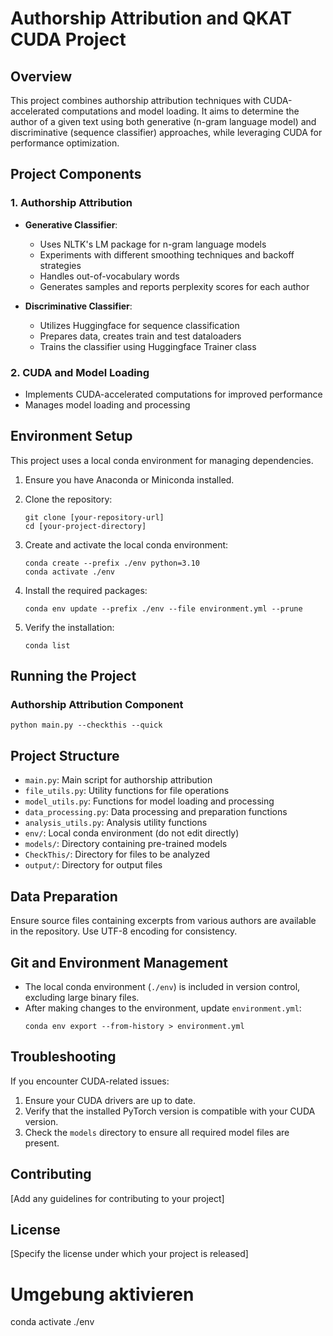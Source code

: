 # Authorship Attribution and QKAT CUDA Project

## Overview
This project combines authorship attribution techniques with CUDA-accelerated computations and model loading. It aims to determine the author of a given text using both generative (n-gram language model) and discriminative (sequence classifier) approaches, while leveraging CUDA for performance optimization.

## Project Components

### 1. Authorship Attribution
- **Generative Classifier**:
  - Uses NLTK's LM package for n-gram language models
  - Experiments with different smoothing techniques and backoff strategies
  - Handles out-of-vocabulary words
  - Generates samples and reports perplexity scores for each author

- **Discriminative Classifier**:
  - Utilizes Huggingface for sequence classification
  - Prepares data, creates train and test dataloaders
  - Trains the classifier using Huggingface Trainer class

### 2. CUDA and Model Loading
- Implements CUDA-accelerated computations for improved performance
- Manages model loading and processing

## Environment Setup

This project uses a local conda environment for managing dependencies.

1. Ensure you have Anaconda or Miniconda installed.

2. Clone the repository:
   ```
   git clone [your-repository-url]
   cd [your-project-directory]
   ```

3. Create and activate the local conda environment:
   ```
   conda create --prefix ./env python=3.10
   conda activate ./env
   ```

4. Install the required packages:
   ```
   conda env update --prefix ./env --file environment.yml --prune
   ```

5. Verify the installation:
   ```
   conda list
   ```

## Running the Project

### Authorship Attribution Component
```
python main.py --checkthis --quick

```

## Project Structure

- `main.py`: Main script for authorship attribution
- `file_utils.py`: Utility functions for file operations
- `model_utils.py`: Functions for model loading and processing
- `data_processing.py`: Data processing and preparation functions
- `analysis_utils.py`: Analysis utility functions
- `env/`: Local conda environment (do not edit directly)
- `models/`: Directory containing pre-trained models
- `CheckThis/`: Directory for files to be analyzed
- `output/`: Directory for output files

## Data Preparation
Ensure source files containing excerpts from various authors are available in the repository. Use UTF-8 encoding for consistency.

## Git and Environment Management

- The local conda environment (`./env`) is included in version control, excluding large binary files.
- After making changes to the environment, update `environment.yml`:
  ```
  conda env export --from-history > environment.yml
  ```

## Troubleshooting

If you encounter CUDA-related issues:
1. Ensure your CUDA drivers are up to date.
2. Verify that the installed PyTorch version is compatible with your CUDA version.
3. Check the `models` directory to ensure all required model files are present.

## Contributing

[Add any guidelines for contributing to your project]

## License

[Specify the license under which your project is released]
# Umgebung aktivieren
conda activate ./env
